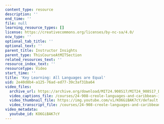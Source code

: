 ```yaml
---
content_type: resource
description: ''
end_time: ''
file: null
learning_resource_types: []
license: https://creativecommons.org/licenses/by-nc-sa/4.0/
ocw_type: ''
optional_tab_title: ''
optional_text: ''
parent_title: Instructor Insights
parent_type: ThisCourseAtMITSection
related_resources_text: ''
resource_index_text: ''
resourcetype: Video
start_time: ''
title: 'Key Learning: All Languages are Equal'
uid: 2e40d8b4-a125-76ad-ed77-39c3af31ba64
video_files:
  archive_url: https://archive.org/download/MIT24.908S17/MIT24_908S17_Dalila_Stanfield_Part_1_300k.mp4
  video_captions_file: /courses/24-908-creole-languages-and-caribbean-identities-spring-2017/279e8b4521de5498b6ec7ca6e0065887_KO6GiBAK7cY.vtt
  video_thumbnail_file: https://img.youtube.com/vi/KO6GiBAK7cY/default.jpg
  video_transcript_file: /courses/24-908-creole-languages-and-caribbean-identities-spring-2017/03e7a7e2c2fc8a3cfa847d05b8b995d7_KO6GiBAK7cY.pdf
video_metadata:
  youtube_id: KO6GiBAK7cY
---
```

